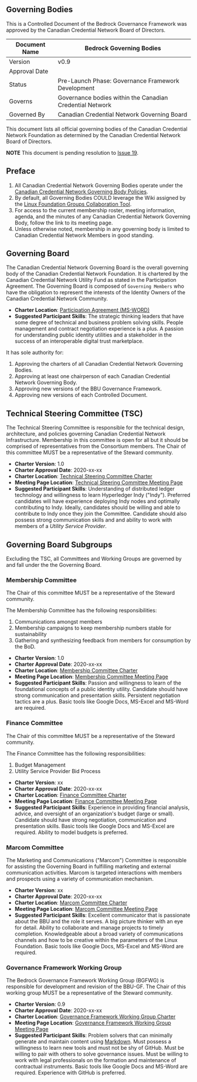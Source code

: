 
## Governing Bodies

This is a Controlled Document of the Bedrock Governance Framework was approved by the Canadian Credential Network Board of Directors.

| Document Name |Bedrock Governing Bodies |
| --- | --- |
| Version | v0.9 |
| Approval Date | |
| Status | Pre-Launch Phase: Governance Framework Development |
| Governs | Governance bodies within the Canadian Credential Network|
| Governed By | Canadian Credential Network Governing Board |

This document lists all official governing bodies of the Canadian Credential Network Foundation as determined by the Canadian Credential Network Board of Directors.

**NOTE** This document is pending resolution to [Issue 19](https://github.com/bedrock-consortium/bbu-gf/issues/19).

## Preface

1. All Canadian Credential Network Governing Bodies operate under the [Canadian Credential Network Governing Body Policies](./governing_body_policies.md).
2. By default, all Governing Bodies COULD leverage the Wiki assigned by the [Linux Foundation Groups Collaboration Tool](https://groups.linuxfoundation.org/).
3. For access to the current membership roster, meeting information, agenda, and the minutes of any Canadian Credential Network Governing Body, follow the link to its meeting page.
4. Unless otherwise noted, membership in any governing body is limited to Canadian Credential Network Members in good standing.

## Governing Board
The Canadian Credential Network Governing Board is the overall governing body of the Canadian Credential Network Foundation. It is chartered by the Canadian Credential Network Utility Fund as stated in the Participation Agreement. The Governing Board is composed of ```Governing Members``` who have the obligation to represent the interests of the Identity Owners of the Canadian Credential Network Community.

* **Charter Location**: [Participation Agreement (MS-WORD)](./contracts/bbu_participation_agreement.docx)
* **Suggested Participant Skills**: The strategic thinking leaders that have some degree of technical and business problem solving skills. People management and contract negotiation experience is a plus. A passion for understanding public identity utilities and a stakeholder in the success of an interoperable digital trust marketplace.

It has sole authority for:

1. Approving the charters of all Canadian Credential Network Governing Bodies.
2. Approving at least one chairperson of each Canadian Credential Network Governing Body.
3. Approving new versions of the BBU Governance Framework.
4. Approving new versions of each Controlled Document.

## Technical Steering Committee (TSC)
The Technical Steering Committee is responsible for the technical design, architecture, and policies governing Canadian Credential Network Infrastructure. Membership in this committee is open for all but it should be comprised of representatives from the Consortium members. The Chair of this committee MUST be a representative of the Steward community.

* **Charter Version**: 1.0
* **Charter Approval Date**: 2020-xx-xx
* **Charter Location**: [Technical Steering Committee Charter]()
* **Meeting Page Location**: [Technical Steering Committee Meeting Page]()
* **Suggested Participant Skills**: Understanding of distributed ledger technology and willingness to learn Hyperledger Indy ("Indy"). Preferred candidates will have experience deploying Indy nodes and optimally contributing to Indy. Ideally, candidates should be willing and able to contribute to Indy once they join the Committee. Candidate should also possess strong communication skills and and ability to work with members of a *Utility Service Provider*.

## Governing Board Subgroups
Excluding the TSC, all Committees and Working Groups are governed by and fall under the the Governing Board.

### Membership Committee
The Chair of this committee MUST be a representative of the Steward community.

The Membership Committee has the following responsibilities:

1. Communications amongst members
2. Membership campaigns to keep membership numbers stable for sustainability
3. Gathering and synthesizing feedback from members for consumption by the BoD.

* **Charter Version**: 1.0
* **Charter Approval Date**: 2020-xx-xx
* **Charter Location**: [Membership Committee Charter]()
* **Meeting Page Location**: [Membership Committee Meeting Page]()
* **Suggested Participant Skills**: Passion and willingness to learn of the foundational concepts of a public identity utility. Candidate should have strong communication and presentation skills. Persistent negotiation tactics are a plus. Basic tools like Google Docs, MS-Excel and MS-Word are required.

### Finance Committee
The Chair of this committee MUST be a representative of the Steward community.

The Finance Committee has the following responsibilities:

1. Budget Management
2. Utility Service Provider Bid Process

* **Charter Version**: xx
* **Charter Approval Date**: 2020-xx-xx
* **Charter Location**: [Finance Committee Charter]()
* **Meeting Page Location**: [Finance Committee Meeting Page]()
* **Suggested Participant Skills**: Experience in providing financial analysis, advice, and oversight of an organization's budget (large or small). Candidate should have strong negotiation, communication and presentation skills. Basic tools like Google Docs and MS-Excel are required. Ability to model budgets is preferred.

### Marcom Committee
The Marketing and Communications ("Marcom") Committee is responsible for assisting the Governing Board in fulfilling marketing and external communication activities.
Marcom is targeted interactions with members and prospects using a variety of communication mechanism.

* **Charter Version**: xx
* **Charter Approval Date**: 2020-xx-xx
* **Charter Location**: [Marcom Committee Charter]()
* **Meeting Page Location**: [Marcom Committee Meeting Page]()
* **Suggested Participant Skills**: Excellent communicator that is passionate about the BBU and the role it serves. A big picture thinker with an eye for detail. Ability to collaborate and manage projects to timely completion. Knowledgeable about a broad variety of communications channels and how to be creative within the parameters of the Linux Foundation. Basic tools like Google Docs, MS-Excel and MS-Word are required.

### Governance Framework Working Group
The Bedrock Governance Framework Working Group (BGFWG) is responsible for development and revision of the BBU-GF. The Chair of this working group MUST be a representative of the Steward community.

* **Charter Version**: 0.9
* **Charter Approval Date**: 2020-xx-xx
* **Charter Location**: [Governance Framework Working Group Charter]()
* **Meeting Page Location**: [Governance Framework Working Group Meeting Page]()
* **Suggested Participant Skills**: Problem solvers that can minimally generate and maintain content using [Markdown](https://www.markdownguide.org/). Must possess a willingness to learn new tools and must not be shy of GitHub. Must be willing to pair with others to solve governance issues. Must be willing to work with legal professionals on the formation and maintenance of contractual instruments. Basic tools like Google Docs and MS-Word are required. Experience with GitHub is preferred.

